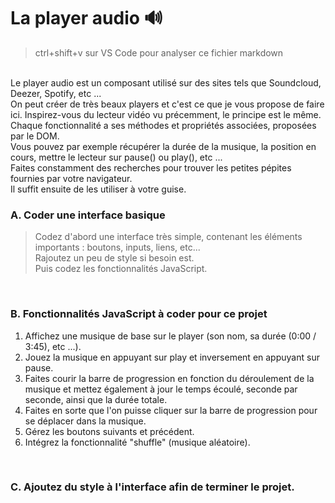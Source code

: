 # La player audio 🔊

> ctrl+shift+v sur VS Code pour analyser ce fichier markdown

<br>
  Le player audio est un composant utilisé sur des sites tels que Soundcloud, Deezer, Spotify, etc ...<br>
  On peut créer de très beaux players et c'est ce que je vous propose de faire ici.
  Inspirez-vous du lecteur vidéo vu précemment, le principe est le même.<br>
  Chaque fonctionnalité a ses méthodes et propriétés associées, proposées par le DOM.<br>
  Vous pouvez par exemple récupérer la durée de la musique, la position en cours, mettre le lecteur sur pause() ou play(), etc ...<br>
  Faites constamment des recherches pour trouver les petites pépites fournies par votre navigateur.<br>
  Il suffit ensuite de les utiliser à votre guise.
<br>

### A. Coder une interface basique
> Codez d'abord une interface très simple, contenant les éléments importants : boutons, inputs, liens, etc... <br>
> Rajoutez un peu de style si besoin est. 
> <br>
> Puis codez les fonctionnalités JavaScript.
> 
<br>

### B. Fonctionnalités JavaScript à coder pour ce projet

1. Affichez une musique de base sur le player (son nom, sa durée (0:00 / 3:45), etc ...).
2. Jouez la musique en appuyant sur play et inversement en appuyant sur pause.
3. Faites courir la barre de progression en fonction du déroulement de la musique et mettez également à jour le temps écoulé, seconde par seconde, ainsi que la durée totale.
4. Faites en sorte que l'on puisse cliquer sur la barre de progression pour se déplacer dans la musique.
5. Gérez les boutons suivants et précédent.
6. Intégrez la fonctionnalité "shuffle" (musique aléatoire).

<br>

### C. Ajoutez du style à l'interface afin de terminer le projet.
